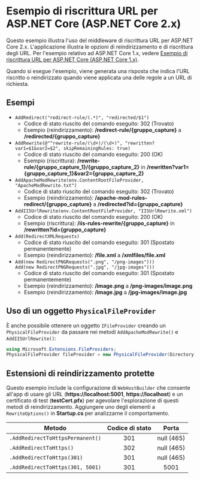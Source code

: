 # <a name="aspnet-core-url-rewriting-sample-aspnet-core-2x"></a>Esempio di riscrittura URL per ASP.NET Core (ASP.NET Core 2.x)

Questo esempio illustra l'uso del middleware di riscrittura URL per ASP.NET Core 2.x. L'applicazione illustra le opzioni di reindirizzamento e di riscrittura degli URL. Per l'esempio relativo ad ASP.NET Core 1.x, vedere [Esempio di riscrittura URL per ASP.NET Core (ASP.NET Core 1.x)](https://github.com/aspnet/Docs/tree/master/aspnetcore/fundamentals/url-rewriting/samples/1.x).

Quando si esegue l'esempio, viene generata una risposta che indica l'URL riscritto o reindirizzato quando viene applicata una delle regole a un URL di richiesta.

## <a name="examples-in-this-sample"></a>Esempi

* `AddRedirect("redirect-rule/(.*)", "redirected/$1")`
  - Codice di stato riuscito del comando eseguito: 302 (Trovato)
  - Esempio (reindirizzamento): **/redirect-rule/{gruppo_capture}** a **/redirected/{gruppo_capture}**
* `AddRewrite(@"^rewrite-rule/(\d+)/(\d+)", "rewritten?var1=$1&var2=$2", skipRemainingRules: true)`
  - Codice di stato riuscito del comando eseguito: 200 (OK)
  - Esempio (riscrittura): **/rewrite-rule/{gruppo_capture_1}/{gruppo_capture_2}** in **/rewritten?var1={gruppo_capture_1}&var2={gruppo_capture_2}**
* `AddApacheModRewrite(env.ContentRootFileProvider, "ApacheModRewrite.txt")`
  - Codice di stato riuscito del comando eseguito: 302 (Trovato)
  - Esempio (reindirizzamento): **/apache-mod-rules-redirect/{gruppo_capture}** a **/redirected?id={gruppo_capture}**
* `AddIISUrlRewrite(env.ContentRootFileProvider, "IISUrlRewrite.xml")`
  - Codice di stato riuscito del comando eseguito: 200 (OK)
  - Esempio (riscrittura): **/iis-rules-rewrite/{gruppo_capture}** in **/rewritten?id={gruppo_capture}**
* `Add(RedirectXMLRequests)`
  - Codice di stato riuscito del comando eseguito: 301 (Spostato permanentemente)
  - Esempio (reindirizzamento): **/file.xml** a **/xmlfiles/file.xml**
* `Add(new RedirectPNGRequests(".png", "/png-images")))`<br>`Add(new RedirectPNGRequests(".jpg", "/jpg-images")))`
  - Codice di stato riuscito del comando eseguito: 301 (Spostato permanentemente)
  - Esempio (reindirizzamento): **/image.png** a **/png-images/image.png**
  - Esempio (reindirizzamento): **/image.jpg** a **/jpg-images/image.jpg**

## <a name="using-a-physicalfileprovider"></a>Uso di un oggetto `PhysicalFileProvider`
È anche possibile ottenere un oggetto `IFileProvider` creando un `PhysicalFileProvider` da passare nei metodi `AddApacheModRewrite()` e `AddIISUrlRewrite()`:
```csharp
using Microsoft.Extensions.FileProviders;
PhysicalFileProvider fileProvider = new PhysicalFileProvider(Directory.GetCurrentDirectory());
```
## <a name="secure-redirection-extensions"></a>Estensioni di reindirizzamento protette
Questo esempio include la configurazione di `WebHostBuilder` che consente all'app di usare gli URL (**https://localhost:5001**, **https://localhost**) e un certificato di test (**testCert.pfx**) per agevolare l'esplorazione di questi metodi di reindirizzamento. Aggiungere uno degli elementi a `RewriteOptions()` in **Startup.cs** per analizzarne il comportamento.

Metodo | Codice di stato | Porta
--- | :---: | :---:
`.AddRedirectToHttpsPermanent()` | 301 | null (465)
`.AddRedirectToHttps()` | 302 | null (465)
`.AddRedirectToHttps(301)` | 301 | null (465)
`.AddRedirectToHttps(301, 5001)` | 301 | 5001
